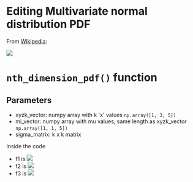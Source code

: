 # Editing Multivariate normal distribution PDF


From [Wikipedia](https://en.wikipedia.org/wiki/Multivariate_normal_distribution):

<img src="https://render.githubusercontent.com/render/math?math=PDF=(2\pi)^{-\frac{k}{2}}\det(\boldsymbol\Sigma)^{-\frac{1}{2}} \, e^{ -\frac{1}{2}(\mathbf{x} - \boldsymbol\mu)^{{{\!\mathsf{T}}}} \boldsymbol\Sigma^{-1}(\mathbf{x} - \boldsymbol\mu)}">

# `nth_dimension_pdf()` function

## Parameters
- xyzk_vector: numpy array with k 'x' values `np.array([1, 3, 5])`
- mi_vector: numpy array with mu values, same length as xyzk_vector `np.array([1, 1, 5])`
- sigma_matrix: k x k matrix

Inside the code
- f1 is <img src="https://render.githubusercontent.com/render/math?math=(2\pi)^{-\frac{k}{2}}">
- f2 is <img src="https://render.githubusercontent.com/render/math?math=\det(\boldsymbol\Sigma)^{-\frac{1}{2}}">
- f3 is <img src="https://render.githubusercontent.com/render/math?math=e^{ -\frac{1}{2}(\mathbf{x} - \boldsymbol\mu)^{{{\!\mathsf{T}}}} \boldsymbol\Sigma^{-1}(\mathbf{x} - \boldsymbol\mu)}">

